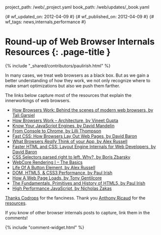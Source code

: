 project_path: /web/_project.yaml
book_path: /web/updates/_book.yaml

{# wf_updated_on: 2012-04-09 #}
{# wf_published_on: 2012-04-09 #}
{# wf_tags: news,internals,performance #}

# Round-up of Web Browser Internals Resources {: .page-title }

{% include "_shared/contributors/paulirish.html" %}



In many cases, we treat web browsers as a black box. But as we gain a better understanding of how they work, we not only recognize where to make smart optimizations but also we push them farther.

The links below capture most of the resources that explain the innerworkings of web browsers.

<ul id="da-thumbs" class="da-thumbs" >
  <li>
    <a href="http://www.html5rocks.com/en/tutorials/internals/howbrowserswork/">
      How Browsers Work: Behind the scenes of modern web browsers, by Tali Garsiel
    </a>
  </li>

  <li>
    <a href="http://www.vineetgupta.com/2010/11/how-browsers-work-part-1-architecture/">
      How Browsers Work – Architecture, by Vineet Gupta
    </a>
  </li>

  <li>
    <a href="http://blog.mozilla.com/dmandelin/2011/06/16/know-your-engines-at-oreilly-velocity-2011/">
      Know Your JavaScript Engines, by David Mandelin
    </a>
  </li>

  <li>
    <a href="http://www.youtube.com/watch?v=XAqIpGU8ZZk">
      From Console to Chrome, by Lilli Thompson
    </a>
  </li>

  <li>
    <a href="http://dbaron.org/talks/2012-03-11-sxsw/master.xhtml">
      Fast CSS: How Browsers Lay Out Web Pages, by David Baron
    </a>
  </li>

  <li>
    <a href="http://dayofjs.com/videos/22158462/web-browsers_alex-russel">
      What Browsers <em>Really</em> Think of your App, by Alex Russell
    </a>
  </li>

  <li>
    <a href="http://www.youtube.com/watch?v=a2_6bGNZ7bA">
      Faster HTML and CSS: Layout Eng&shy;ine Internals for Web Dev&shy;elop&shy;ers, by David Baron
    </a>
  </li>

  <li>
    <a href="http://stackoverflow.com/questions/5797014/css-selectors-parsed-right-to-left-why/5813672#5813672">
      CSS Selectors parsed right to left. Why?, by Boris Zbarsky
    </a>
  </li>

  <li>
    <a href="http://www.webkit.org/blog/114/webcore-rendering-i-the-basics/">
      WebCore Rendering I – The Basics
    </a>
  </li>

  <li>
    <a href="http://vimeo.com/32364192">
      Life Of A Button Element, by Alex Russell
    </a>
  </li>


  <li>
    <a href="http://paulirish.com/2011/dom-html5-css3-performance/">
      DOM, HTML5, &amp; CSS3 Performance, by Paul Irish
    </a>
  </li>

  <li>
    <a href="http://gent.ilcore.com/2011/05/how-web-page-loads.html">
      How A Web Page Loads, by Tony Gentilcore
    </a>
  </li>

  <li>
    <a href="http://paulirish.com/2011/primitives-html5-video/">
      The Fund&shy;amentals, Prim&shy;itives and His&shy;tory of HTML5, by Paul Irish
    </a>
  </li>

  <li>
    <a href="https://vimeo.com/16241085">
      High Performance JavaScript, by Nicholas Zakas
    </a>
  </li>
</ul>


<a href="http://tympanus.net/codrops/2012/04/09/direction-aware-hover-effect-with-css3-and-jquery/">Thanks Codrops</a> for the fanciness. Thank you <a href="https://twitter.com/#!/rik24d">Anthony Ricaud</a> for the <a href="http://blogmarks.net/user/rik/marks/tag/navigateur-marche">resources</a>.

If you know of other browser internals posts to capture, link them in the comments!


{% include "comment-widget.html" %}
